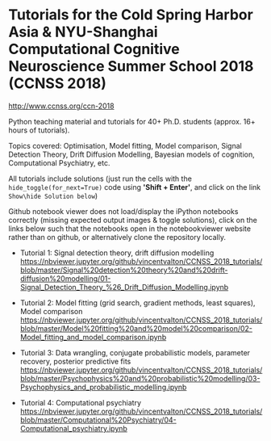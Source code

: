 # Tutorials for the Cold Spring Harbor Asia & NYU-Shanghai Computational Cognitive Neuroscience Summer School 2018 (CCNSS 2018)
http://www.ccnss.org/ccn-2018

Python teaching material and tutorials for 40+ Ph.D. students (approx. 16+ hours of tutorials). 

Topics covered: Optimisation, Model fitting, Model comparison, Signal Detection Theory, Drift Diffusion Modelling, Bayesian models of cognition, Computational Psychiatry, etc.

All tutorials include solutions (just run the cells with the `hide_toggle(for_next=True)` code using **'Shift + Enter'**, and click on the link `Show\hide Solution below`)

Github notebook viewer does not load/display the iPython notebooks correctly (missing expected output images & toggle solutions), click on the links below such that the notebooks open in the notebookviewer website rather than on github, or alternatively clone the repository locally.

* Tutorial 1: Signal detection theory, drift diffusion modelling
https://nbviewer.jupyter.org/github/vincentvalton/CCNSS_2018_tutorials/blob/master/Signal%20detection%20theory%20and%20drift-diffusion%20modelling/01-Signal_Detection_Theory_%26_Drift_Diffusion_Modelling.ipynb

* Tutorial 2: Model fitting (grid search, gradient methods, least squares), Model comparison
https://nbviewer.jupyter.org/github/vincentvalton/CCNSS_2018_tutorials/blob/master/Model%20fitting%20and%20model%20comparison/02-Model_fitting_and_model_comparison.ipynb

* Tutorial 3: Data wrangling, conjugate probabilistic models, parameter recovery, posterior predictive fits
https://nbviewer.jupyter.org/github/vincentvalton/CCNSS_2018_tutorials/blob/master/Psychophysics%20and%20probabilistic%20modelling/03-Psychophysics_and_probabilistic_modelling.ipynb

* Tutorial 4: Computational psychiatry
https://nbviewer.jupyter.org/github/vincentvalton/CCNSS_2018_tutorials/blob/master/Computational%20Psychiatry/04-Computational_psychiatry.ipynb
